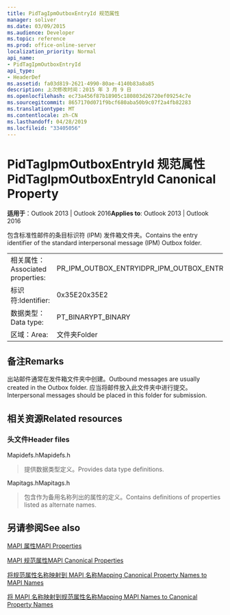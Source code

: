 ```yaml
---
title: PidTagIpmOutboxEntryId 规范属性
manager: soliver
ms.date: 03/09/2015
ms.audience: Developer
ms.topic: reference
ms.prod: office-online-server
localization_priority: Normal
api_name:
- PidTagIpmOutboxEntryId
api_type:
- HeaderDef
ms.assetid: fa03d819-2621-4990-80ae-4140b83a8a85
description: 上次修改时间：2015 年 3 月 9 日
ms.openlocfilehash: ec73a456f87b18905c180803d26720ef09254c7e
ms.sourcegitcommit: 8657170d071f9bcf680aba50b9c07f2a4fb82283
ms.translationtype: MT
ms.contentlocale: zh-CN
ms.lasthandoff: 04/28/2019
ms.locfileid: "33405056"
---
```

# <a name="pidtagipmoutboxentryid-canonical-property"></a><span data-ttu-id="5aed5-103">PidTagIpmOutboxEntryId 规范属性</span><span class="sxs-lookup"><span data-stu-id="5aed5-103">PidTagIpmOutboxEntryId Canonical Property</span></span>

  
  
<span data-ttu-id="5aed5-104">**适用于**：Outlook 2013 | Outlook 2016</span><span class="sxs-lookup"><span data-stu-id="5aed5-104">**Applies to**: Outlook 2013 | Outlook 2016</span></span> 
  
<span data-ttu-id="5aed5-105">包含标准性邮件的条目标识符 (IPM) 发件箱文件夹。</span><span class="sxs-lookup"><span data-stu-id="5aed5-105">Contains the entry identifier of the standard interpersonal message (IPM) Outbox folder.</span></span> 
  
|||
|:-----|:-----|
|<span data-ttu-id="5aed5-106">相关属性：</span><span class="sxs-lookup"><span data-stu-id="5aed5-106">Associated properties:</span></span>  <br/> |<span data-ttu-id="5aed5-107">PR_IPM_OUTBOX_ENTRYID</span><span class="sxs-lookup"><span data-stu-id="5aed5-107">PR_IPM_OUTBOX_ENTRYID</span></span>  <br/> |
|<span data-ttu-id="5aed5-108">标识符:</span><span class="sxs-lookup"><span data-stu-id="5aed5-108">Identifier:</span></span>  <br/> |<span data-ttu-id="5aed5-109">0x35E2</span><span class="sxs-lookup"><span data-stu-id="5aed5-109">0x35E2</span></span>  <br/> |
|<span data-ttu-id="5aed5-110">数据类型：</span><span class="sxs-lookup"><span data-stu-id="5aed5-110">Data type:</span></span>  <br/> |<span data-ttu-id="5aed5-111">PT_BINARY</span><span class="sxs-lookup"><span data-stu-id="5aed5-111">PT_BINARY</span></span>  <br/> |
|<span data-ttu-id="5aed5-112">区域：</span><span class="sxs-lookup"><span data-stu-id="5aed5-112">Area:</span></span>  <br/> |<span data-ttu-id="5aed5-113">文件夹</span><span class="sxs-lookup"><span data-stu-id="5aed5-113">Folder</span></span>  <br/> |
   
## <a name="remarks"></a><span data-ttu-id="5aed5-114">备注</span><span class="sxs-lookup"><span data-stu-id="5aed5-114">Remarks</span></span>

<span data-ttu-id="5aed5-115">出站邮件通常在发件箱文件夹中创建。</span><span class="sxs-lookup"><span data-stu-id="5aed5-115">Outbound messages are usually created in the Outbox folder.</span></span> <span data-ttu-id="5aed5-116">应当将邮件放入此文件夹中进行提交。</span><span class="sxs-lookup"><span data-stu-id="5aed5-116">Interpersonal messages should be placed in this folder for submission.</span></span> 
  
## <a name="related-resources"></a><span data-ttu-id="5aed5-117">相关资源</span><span class="sxs-lookup"><span data-stu-id="5aed5-117">Related resources</span></span>

### <a name="header-files"></a><span data-ttu-id="5aed5-118">头文件</span><span class="sxs-lookup"><span data-stu-id="5aed5-118">Header files</span></span>

<span data-ttu-id="5aed5-119">Mapidefs.h</span><span class="sxs-lookup"><span data-stu-id="5aed5-119">Mapidefs.h</span></span>
  
> <span data-ttu-id="5aed5-120">提供数据类型定义。</span><span class="sxs-lookup"><span data-stu-id="5aed5-120">Provides data type definitions.</span></span>
    
<span data-ttu-id="5aed5-121">Mapitags.h</span><span class="sxs-lookup"><span data-stu-id="5aed5-121">Mapitags.h</span></span>
  
> <span data-ttu-id="5aed5-122">包含作为备用名称列出的属性的定义。</span><span class="sxs-lookup"><span data-stu-id="5aed5-122">Contains definitions of properties listed as alternate names.</span></span>
    
## <a name="see-also"></a><span data-ttu-id="5aed5-123">另请参阅</span><span class="sxs-lookup"><span data-stu-id="5aed5-123">See also</span></span>



[<span data-ttu-id="5aed5-124">MAPI 属性</span><span class="sxs-lookup"><span data-stu-id="5aed5-124">MAPI Properties</span></span>](mapi-properties.md)
  
[<span data-ttu-id="5aed5-125">MAPI 规范属性</span><span class="sxs-lookup"><span data-stu-id="5aed5-125">MAPI Canonical Properties</span></span>](mapi-canonical-properties.md)
  
[<span data-ttu-id="5aed5-126">将规范属性名称映射到 MAPI 名称</span><span class="sxs-lookup"><span data-stu-id="5aed5-126">Mapping Canonical Property Names to MAPI Names</span></span>](mapping-canonical-property-names-to-mapi-names.md)
  
[<span data-ttu-id="5aed5-127">将 MAPI 名称映射到规范属性名称</span><span class="sxs-lookup"><span data-stu-id="5aed5-127">Mapping MAPI Names to Canonical Property Names</span></span>](mapping-mapi-names-to-canonical-property-names.md)

